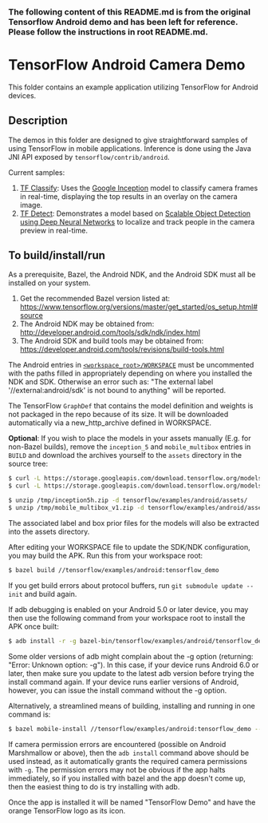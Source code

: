 ### The following content of this README.md is from the original Tensorflow Android demo and has been left for reference. Please follow the instructions in root README.md.

# TensorFlow Android Camera Demo

This folder contains an example application utilizing TensorFlow for Android
devices.

## Description

The demos in this folder are designed to give straightforward samples of using
TensorFlow in mobile applications. Inference is done using the Java JNI API
exposed by `tensorflow/contrib/android`.

Current samples:

1. [TF Classify](https://github.com/tensorflow/tensorflow/blob/master/tensorflow/examples/android/src/org/tensorflow/demo/ClassifierActivity.java):
        Uses the [Google Inception](https://arxiv.org/abs/1409.4842)
        model to classify camera frames in real-time, displaying the top results
        in an overlay on the camera image.
2. [TF Detect](https://github.com/tensorflow/tensorflow/blob/master/tensorflow/examples/android/src/org/tensorflow/demo/DetectorActivity.java):
        Demonstrates a model based on [Scalable Object Detection
        using Deep Neural Networks](https://arxiv.org/abs/1312.2249) to
        localize and track people in the camera preview in real-time.

## To build/install/run

As a prerequisite, Bazel, the Android NDK, and the Android SDK must all be
installed on your system.

1. Get the recommended Bazel version listed at:
        https://www.tensorflow.org/versions/master/get_started/os_setup.html#source
2. The Android NDK may be obtained from:
        http://developer.android.com/tools/sdk/ndk/index.html
3. The Android SDK and build tools may be obtained from:
        https://developer.android.com/tools/revisions/build-tools.html

The Android entries in [`<workspace_root>/WORKSPACE`](../../../WORKSPACE#L2-L13)
must be uncommented with the paths filled in appropriately depending on where
you installed the NDK and SDK. Otherwise an error such as:
"The external label '//external:android/sdk' is not bound to anything" will
be reported.

The TensorFlow `GraphDef` that contains the model definition and weights
is not packaged in the repo because of its size. It will be downloaded
automatically via a new_http_archive defined in WORKSPACE.

**Optional**: If you wish to place the models in your assets manually (E.g. for
non-Bazel builds), remove the `inception_5` and `mobile_multibox` entries in
`BUILD` and download the archives yourself to the `assets` directory in the
source tree:

```bash
$ curl -L https://storage.googleapis.com/download.tensorflow.org/models/inception5h.zip -o /tmp/inception5h.zip
$ curl -L https://storage.googleapis.com/download.tensorflow.org/models/mobile_multibox_v1.zip -o /tmp/mobile_multibox_v1.zip

$ unzip /tmp/inception5h.zip -d tensorflow/examples/android/assets/
$ unzip /tmp/mobile_multibox_v1.zip -d tensorflow/examples/android/assets/
```

The associated label and box prior files for the models will also be extracted
into the assets directory.

After editing your WORKSPACE file to update the SDK/NDK configuration,
you may build the APK. Run this from your workspace root:

```bash
$ bazel build //tensorflow/examples/android:tensorflow_demo
```

If you get build errors about protocol buffers, run
`git submodule update --init` and build again.

If adb debugging is enabled on your Android 5.0 or later device, you may then
use the following command from your workspace root to install the APK once
built:

```bash
$ adb install -r -g bazel-bin/tensorflow/examples/android/tensorflow_demo.apk
```

Some older versions of adb might complain about the -g option (returning:
"Error: Unknown option: -g").  In this case, if your device runs Android 6.0 or
later, then make sure you update to the latest adb version before trying the
install command again. If your device runs earlier versions of Android, however,
you can issue the install command without the -g option.

Alternatively, a streamlined means of building, installing and running in one
command is:

```bash
$ bazel mobile-install //tensorflow/examples/android:tensorflow_demo --start_app
```

If camera permission errors are encountered (possible on Android Marshmallow or
above), then the `adb install` command above should be used instead, as it
automatically grants the required camera permissions with `-g`. The permission
errors may not be obvious if the app halts immediately, so if you installed
with bazel and the app doesn't come up, then the easiest thing to do is try
installing with adb.

Once the app is installed it will be named "TensorFlow Demo" and have the orange
TensorFlow logo as its icon.
